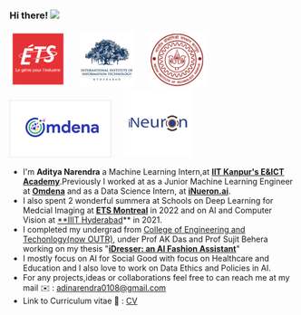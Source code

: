### Hi there! <img src="https://raw.githubusercontent.com/MartinHeinz/MartinHeinz/master/wave.gif" width="25">

<p float="center">
  <img src="https://github.com/AdiNarendra98/AdiNarendra98/blob/main/ss/ets.png"  width="100"/>
  &emsp;
  <img src="https://github.com/AdiNarendra98/AdiNarendra98/blob/main/ss/iiithyd.png"  width="100"/>
  &emsp;
  <img src="https://github.com/AdiNarendra98/AdiNarendra98/blob/main/ss/iitk.jpg"  width="102"/>
  &emsp;
  <img src="https://github.com/AdiNarendra98/AdiNarendra98/blob/main/ss/omdena.png"  width="180"/>
  &emsp;
  <img src="https://github.com/AdiNarendra98/AdiNarendra98/blob/main/ss/ineuron.jpeg"  width="120"/>
</p>

- I'm **Aditya Narendra** a Machine Learning Intern,at **[IIT Kanpur's E&ICT Academy](https://ict.iitk.ac.in)**.Previously I worked at as a Junior Machine Learning Engineer at **[Omdena](https://omdena.com)** and as a Data Science Intern, at **[iNueron.ai](https://internship.ineuron.ai)**.
- I also spent 2 wonderful summera at Schools on Deep Learning for Medcial Imaging at **[ETS Montreal](https://event.fourwaves.com/dlmi2022/pages)** in 2022 and on AI and Computer Vision at [**IIIT Hyderabad](https://cvit.iiit.ac.in/summerschool2021/)** in 2021. 
- I completed my undergrad from [College of Engineering and Techonlogy(now OUTR)](https://www.cet.edu.in), under Prof AK Das and Prof Sujit Behera working on my thesis "**[iDresser: an AI Fashion Assistant](https://github.com/AdiNarendra98/AI-for-Fashion/tree/main/iDresser-An%20AI%20Based%20Fashion%20Assistant)**"
- I mostly focus on AI for Social Good with focus on Healthcare and Education and I also love to work on Data Ethics and Policies in AI. 
- For any projects,ideas or collaborations feel free to can reach me at my mail ✉️ : adinarendra0108@gmail.com
- Link to Curriculum vitae 📑 : [CV]()


